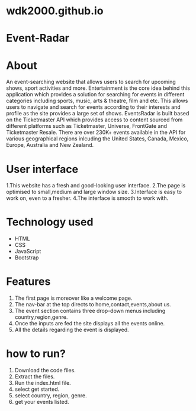 # wdk2000.github.io
# Event-Radar
# About
An event-searching website that allows users to search for upcoming shows, sport activities and more. Entertainment is the core idea behind this application which provides a solution for searching for events in different categories including sports, music, arts & theatre, film and etc. This allows users to navigate and search for events according to their interests and profile as the site provides a large set of shows. EventsRadar is built based on the Ticketmaster API which provides access to content sourced from different platforms such as Ticketmaster, Universe, FrontGate and Ticketmaster Resale. There are over 230K+ events available in the API for various geographical regions inlcuding the United States, Canada, Mexico, Europe, Australia and New Zealand.
  
# User interface
1.This website has a fresh and good-looking user interface.
2.The page is optimised to small,medium and large window size.
3.Interface is easy to work on, even to a fresher.
4.The interface is smooth to work with.

# Technology used
* HTML
* CSS
* JavaScript
* Bootstrap

# Features
1. The first page is moreover like a welcome page.
2. The nav-bar at the top directs to home,contact,events,about us.
3. The event section contains three drop-down menus including country,region,genre.
4. Once the inputs are fed the site displays all the events online.
5. All the details regarding the event is displayed.

# how to run?
1. Download the code files.
2. Extract the files.
3. Run the index.html file.
4. select get started.
5. select country, region, genre.
6. get your events listed.

